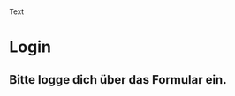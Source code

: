</head>
<body>
<font size="2"> Text </font>
<h1>Login</h1>
<h2>Bitte logge dich über das Formular ein.</h2>
</body>

</html>
